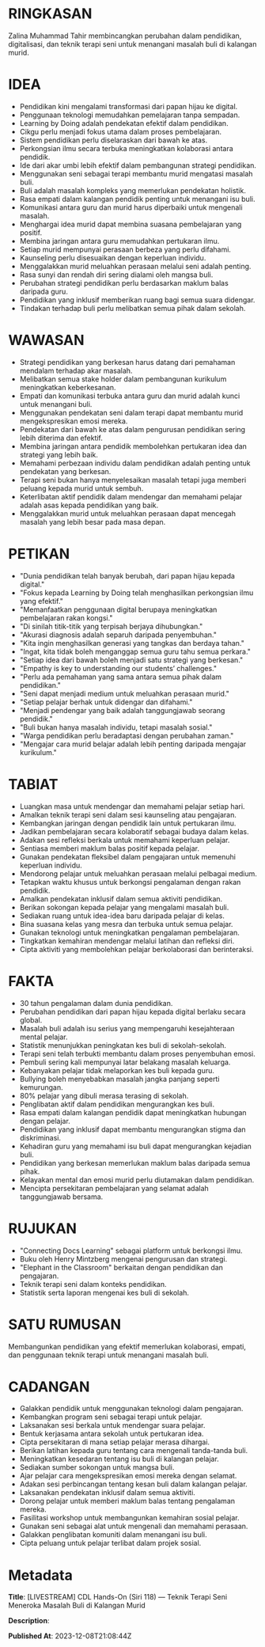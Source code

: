 # RINGKASAN
Zalina Muhammad Tahir membincangkan perubahan dalam pendidikan, digitalisasi, dan teknik terapi seni untuk menangani masalah buli di kalangan murid.

# IDEA
- Pendidikan kini mengalami transformasi dari papan hijau ke digital.
- Penggunaan teknologi memudahkan pemelajaran tanpa sempadan.
- Learning by Doing adalah pendekatan efektif dalam pendidikan.
- Cikgu perlu menjadi fokus utama dalam proses pembelajaran.
- Sistem pendidikan perlu diselaraskan dari bawah ke atas.
- Perkongsian ilmu secara terbuka meningkatkan kolaborasi antara pendidik.
- Ide dari akar umbi lebih efektif dalam pembangunan strategi pendidikan.
- Menggunakan seni sebagai terapi membantu murid mengatasi masalah buli.
- Buli adalah masalah kompleks yang memerlukan pendekatan holistik.
- Rasa empati dalam kalangan pendidik penting untuk menangani isu buli.
- Komunikasi antara guru dan murid harus diperbaiki untuk mengenali masalah.
- Menghargai idea murid dapat membina suasana pembelajaran yang positif.
- Membina jaringan antara guru memudahkan pertukaran ilmu.
- Setiap murid mempunyai perasaan berbeza yang perlu difahami.
- Kaunseling perlu disesuaikan dengan keperluan individu.
- Menggalakkan murid meluahkan perasaan melalui seni adalah penting.
- Rasa sunyi dan rendah diri sering dialami oleh mangsa buli.
- Perubahan strategi pendidikan perlu berdasarkan maklum balas daripada guru.
- Pendidikan yang inklusif memberikan ruang bagi semua suara didengar.
- Tindakan terhadap buli perlu melibatkan semua pihak dalam sekolah.

# WAWASAN
- Strategi pendidikan yang berkesan harus datang dari pemahaman mendalam terhadap akar masalah.
- Melibatkan semua stake holder dalam pembangunan kurikulum meningkatkan keberkesanan.
- Empati dan komunikasi terbuka antara guru dan murid adalah kunci untuk menangani buli.
- Menggunakan pendekatan seni dalam terapi dapat membantu murid mengekspresikan emosi mereka.
- Pendekatan dari bawah ke atas dalam pengurusan pendidikan sering lebih diterima dan efektif.
- Membina jaringan antara pendidik membolehkan pertukaran idea dan strategi yang lebih baik.
- Memahami perbezaan individu dalam pendidikan adalah penting untuk pendekatan yang berkesan.
- Terapi seni bukan hanya menyelesaikan masalah tetapi juga memberi peluang kepada murid untuk sembuh.
- Keterlibatan aktif pendidik dalam mendengar dan memahami pelajar adalah asas kepada pendidikan yang baik.
- Menggalakkan murid untuk meluahkan perasaan dapat mencegah masalah yang lebih besar pada masa depan.

# PETIKAN
- "Dunia pendidikan telah banyak berubah, dari papan hijau kepada digital."
- "Fokus kepada Learning by Doing telah menghasilkan perkongsian ilmu yang efektif."
- "Memanfaatkan penggunaan digital berupaya meningkatkan pembelajaran rakan kongsi."
- "Di sinilah titik-titik yang terpisah berjaya dihubungkan."
- "Akurasi diagnosis adalah separuh daripada penyembuhan."
- "Kita ingin menghasilkan generasi yang tangkas dan berdaya tahan."
- "Ingat, kita tidak boleh menganggap semua guru tahu semua perkara."
- "Setiap idea dari bawah boleh menjadi satu strategi yang berkesan."
- "Empathy is key to understanding our students’ challenges."
- "Perlu ada pemahaman yang sama antara semua pihak dalam pendidikan."
- "Seni dapat menjadi medium untuk meluahkan perasaan murid."
- "Setiap pelajar berhak untuk didengar dan difahami."
- "Menjadi pendengar yang baik adalah tanggungjawab seorang pendidik."
- "Buli bukan hanya masalah individu, tetapi masalah sosial."
- "Warga pendidikan perlu beradaptasi dengan perubahan zaman."
- "Mengajar cara murid belajar adalah lebih penting daripada mengajar kurikulum."

# TABIAT
- Luangkan masa untuk mendengar dan memahami pelajar setiap hari.
- Amalkan teknik terapi seni dalam sesi kaunseling atau pengajaran.
- Kembangkan jaringan dengan pendidik lain untuk pertukaran ilmu.
- Jadikan pembelajaran secara kolaboratif sebagai budaya dalam kelas.
- Adakan sesi refleksi berkala untuk memahami keperluan pelajar.
- Sentiasa memberi maklum balas positif kepada pelajar.
- Gunakan pendekatan fleksibel dalam pengajaran untuk memenuhi keperluan individu.
- Mendorong pelajar untuk meluahkan perasaan melalui pelbagai medium.
- Tetapkan waktu khusus untuk berkongsi pengalaman dengan rakan pendidik.
- Amalkan pendekatan inklusif dalam semua aktiviti pendidikan.
- Berikan sokongan kepada pelajar yang mengalami masalah buli.
- Sediakan ruang untuk idea-idea baru daripada pelajar di kelas.
- Bina suasana kelas yang mesra dan terbuka untuk semua pelajar.
- Gunakan teknologi untuk meningkatkan pengalaman pembelajaran.
- Tingkatkan kemahiran mendengar melalui latihan dan refleksi diri.
- Cipta aktiviti yang membolehkan pelajar berkolaborasi dan berinteraksi.

# FAKTA
- 30 tahun pengalaman dalam dunia pendidikan.
- Perubahan pendidikan dari papan hijau kepada digital berlaku secara global.
- Masalah buli adalah isu serius yang mempengaruhi kesejahteraan mental pelajar.
- Statistik menunjukkan peningkatan kes buli di sekolah-sekolah.
- Terapi seni telah terbukti membantu dalam proses penyembuhan emosi.
- Pembuli sering kali mempunyai latar belakang masalah keluarga.
- Kebanyakan pelajar tidak melaporkan kes buli kepada guru.
- Bullying boleh menyebabkan masalah jangka panjang seperti kemurungan.
- 80% pelajar yang dibuli merasa terasing di sekolah.
- Penglibatan aktif dalam pendidikan mengurangkan kes buli.
- Rasa empati dalam kalangan pendidik dapat meningkatkan hubungan dengan pelajar.
- Pendidikan yang inklusif dapat membantu mengurangkan stigma dan diskriminasi.
- Kehadiran guru yang memahami isu buli dapat mengurangkan kejadian buli.
- Pendidikan yang berkesan memerlukan maklum balas daripada semua pihak.
- Kelayakan mental dan emosi murid perlu diutamakan dalam pendidikan.
- Mencipta persekitaran pembelajaran yang selamat adalah tanggungjawab bersama.

# RUJUKAN
- "Connecting Docs Learning" sebagai platform untuk berkongsi ilmu.
- Buku oleh Henry Mintzberg mengenai pengurusan dan strategi.
- "Elephant in the Classroom" berkaitan dengan pendidikan dan pengajaran.
- Teknik terapi seni dalam konteks pendidikan.
- Statistik serta laporan mengenai kes buli di sekolah.

# SATU RUMUSAN
Membangunkan pendidikan yang efektif memerlukan kolaborasi, empati, dan penggunaan teknik terapi untuk menangani masalah buli.

# CADANGAN
- Galakkan pendidik untuk menggunakan teknologi dalam pengajaran.
- Kembangkan program seni sebagai terapi untuk pelajar.
- Laksanakan sesi berkala untuk mendengar suara pelajar.
- Bentuk kerjasama antara sekolah untuk pertukaran idea.
- Cipta persekitaran di mana setiap pelajar merasa dihargai.
- Berikan latihan kepada guru tentang cara mengenali tanda-tanda buli.
- Meningkatkan kesedaran tentang isu buli di kalangan pelajar.
- Sediakan sumber sokongan untuk mangsa buli.
- Ajar pelajar cara mengekspresikan emosi mereka dengan selamat.
- Adakan sesi perbincangan tentang kesan buli dalam kalangan pelajar.
- Laksanakan pendekatan inklusif dalam semua aktiviti.
- Dorong pelajar untuk memberi maklum balas tentang pengalaman mereka.
- Fasilitasi workshop untuk membangunkan kemahiran sosial pelajar.
- Gunakan seni sebagai alat untuk mengenali dan memahami perasaan.
- Galakkan penglibatan komuniti dalam menangani isu buli.
- Cipta peluang untuk pelajar terlibat dalam projek sosial.

# Metadata
**Title**: [LIVESTREAM] CDL Hands-On (Siri 118) — Teknik Terapi Seni Meneroka Masalah Buli di Kalangan Murid

**Description**: 

**Published At**: 2023-12-08T21:08:44Z